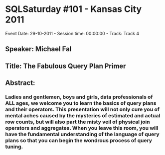 # SQLSaturday #101 - Kansas City 2011
Event Date: 29-10-2011 - Session time: 00:00:00 - Track: Track 4
## Speaker: Michael Fal
## Title: The Fabulous Query Plan Primer
## Abstract:
### Ladies and gentlemen, boys and girls, data professionals of ALL ages, we welcome you to learn the basics of query plans and their operators.  This presentation will not only cure you of mental aches caused by the mysteries of estimated and actual row counts, but will also part the misty veil of physical join operators and aggregates.  When you leave this room, you will have the fundamental understanding of the language of query plans so that you can begin the wondrous process of query tuning. 
